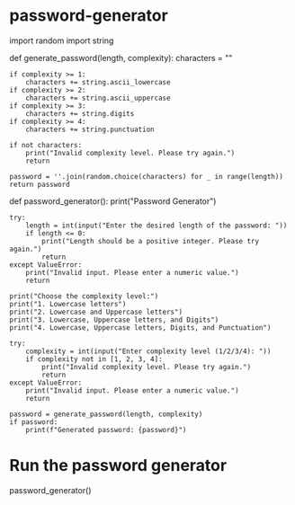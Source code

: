 # password-generator
import random
import string

def generate_password(length, complexity):
    characters = ""
    
    if complexity >= 1:
        characters += string.ascii_lowercase
    if complexity >= 2:
        characters += string.ascii_uppercase
    if complexity >= 3:
        characters += string.digits
    if complexity >= 4:
        characters += string.punctuation
    
    if not characters:
        print("Invalid complexity level. Please try again.")
        return
    
    password = ''.join(random.choice(characters) for _ in range(length))
    return password

def password_generator():
    print("Password Generator")
    
    try:
        length = int(input("Enter the desired length of the password: "))
        if length <= 0:
            print("Length should be a positive integer. Please try again.")
            return
    except ValueError:
        print("Invalid input. Please enter a numeric value.")
        return
    
    print("Choose the complexity level:")
    print("1. Lowercase letters")
    print("2. Lowercase and Uppercase letters")
    print("3. Lowercase, Uppercase letters, and Digits")
    print("4. Lowercase, Uppercase letters, Digits, and Punctuation")
    
    try:
        complexity = int(input("Enter complexity level (1/2/3/4): "))
        if complexity not in [1, 2, 3, 4]:
            print("Invalid complexity level. Please try again.")
            return
    except ValueError:
        print("Invalid input. Please enter a numeric value.")
        return
    
    password = generate_password(length, complexity)
    if password:
        print(f"Generated password: {password}")

# Run the password generator
password_generator()
